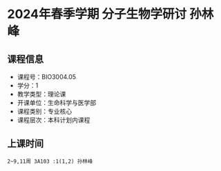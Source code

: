 # 2024年春季学期 分子生物学研讨 孙林峰






## 课程信息

- 课程号：BIO3004.05
- 学分：1
- 教学类型：理论课
- 开课单位：生命科学与医学部
- 课程类别：专业核心
- 课程层次：本科计划内课程

## 上课时间

```
2~9,11周 3A103 :1(1,2) 孙林峰
```

